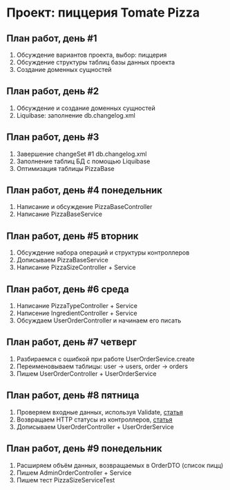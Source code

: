 Проект: пиццерия Tomate Pizza
=============================

## План работ, день #1

1. Обсуждение вариантов проекта, выбор: пиццерия
2. Обсуждение структуры таблиц базы данных проекта
3. Создание доменных сущностей

## План работ, день #2

1. Обсуждение и создание доменных сущностей
2. Liquibase: заполнение db.changelog.xml

## План работ, день #3

1. Завершение changeSet #1 db.changelog.xml
2. Заполнение таблиц БД с помощью Liquibase
3. Оптимизация таблицы PizzaBase

## План работ, день #4 понедельник

1. Написание и обсуждение PizzaBaseController
2. Написание PizzaBaseService

## План работ, день #5 вторник

1. Обсуждение набора операций и структуры контроллеров
2. Дописываем PizzaBaseService
3. Написание PizzaSizeController + Service

## План работ, день #6 среда

1. Написание PizzaTypeController + Service
2. Написение IngredientController + Service
3. Обсуждаем UserOrderController и начинаем его писать

## План работ, день #7 четверг

1. Разбираемся с ошибкой при работе UserOrderSevice.create
2. Переименовываем таблицы: user -> users, order -> orders
3. Пишем UserOrderController + UserOrderService

## План работ, день #8 пятница

1. Проверяем входные данных, используя Validate, [статья](https://medium.com/@skywalkerhunter/org-apache-commons-best-preconditions-validation-ouch-49b8a1f2fae9)
2. Возвращаем HTTP статусы из контроллеров, [статья](https://for-each.dev/lessons/b/-spring-response-entity)
3. Дописываем UserOrderController + UserOrderService

## План работ, день #9 понедельник

1. Расширяем объём данных, возвращаемых в OrderDTO (список пицц)
2. Пишем AdminOrderController + Service
3. Пишем тест PizzaSizeServiceTest
